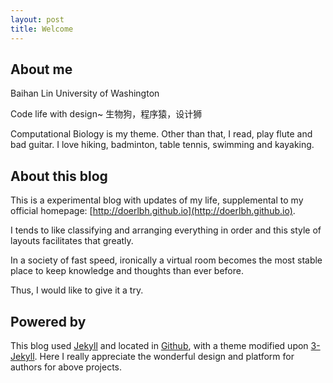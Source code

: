 ```yaml
---
layout: post
title: Welcome
---
```


## About me

Baihan Lin
University of Washington

Code life with design~
生物狗，程序猿，设计狮

Computational Biology is my theme.
Other than that, I read, play flute and bad guitar.
I love hiking, badminton, table tennis, swimming and kayaking.

## About this blog

This is a experimental blog with updates of my life, supplemental to my official homepage: [http://doerlbh.github.io](http://doerlbh.github.io).

I tends to like classifying and arranging everything in order and this style of layouts facilitates that greatly.

In a society of fast speed, ironically a virtual room becomes the most stable place to keep knowledge and thoughts than ever before. 

Thus, I would like to give it a try.

## Powered by

This blog used [Jekyll](http://jekyllrb.com/) and located in [Github](https://pages.github.com), with a theme modified upon [3-Jekyll](https://github.com/P233/3-Jekyll). Here I really appreciate the wonderful design and platform for authors for above projects.